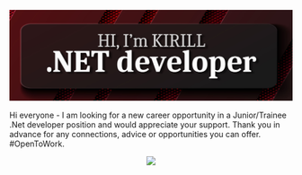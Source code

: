 ![](https://raw.githubusercontent.com/kirillbb/kirillbb/dev/git-profile-intro2.png)

Hi everyone - I am looking for a new career opportunity in a Junior/Trainee .Net developer position and would appreciate your support. Thank you in advance for any connections, advice or opportunities you can offer. #OpenToWork. 

<p align="center">
    <img src="https://skillicons.dev/icons?i=cs,net,git,powershell,js,html,css,bootstrap,visualstudio,ps" />
</p>
